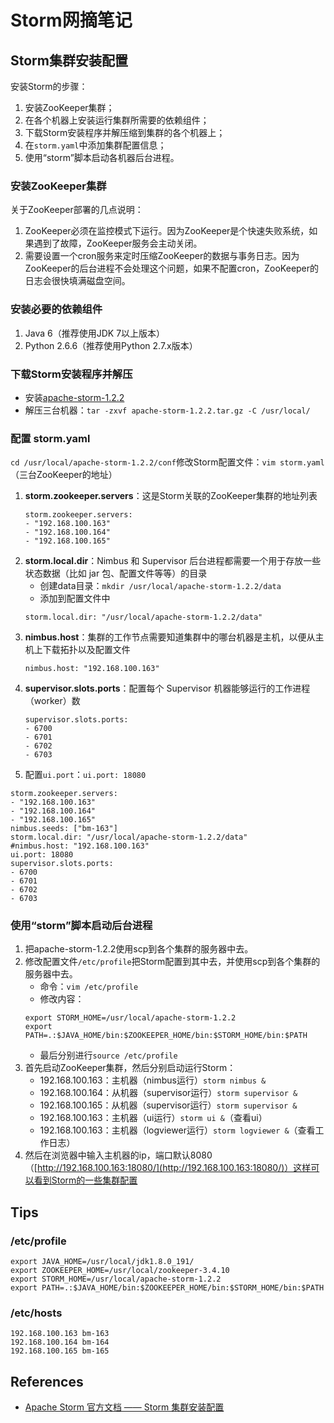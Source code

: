 # Storm网摘笔记

## Storm集群安装配置
安装Storm的步骤：
1. 安装ZooKeeper集群；
1. 在各个机器上安装运行集群所需要的依赖组件；
1. 下载Storm安装程序并解压缩到集群的各个机器上；
1. 在`storm.yaml`中添加集群配置信息；
1. 使用“storm”脚本启动各机器后台进程。

### 安装ZooKeeper集群
关于ZooKeeper部署的几点说明：
1. ZooKeeper必须在监控模式下运行。因为ZooKeeper是个快速失败系统，如果遇到了故障，ZooKeeper服务会主动关闭。
1. 需要设置一个cron服务来定时压缩ZooKeeper的数据与事务日志。因为ZooKeeper的后台进程不会处理这个问题，如果不配置cron，ZooKeeper的日志会很快填满磁盘空间。

### 安装必要的依赖组件
1. Java 6（推荐使用JDK 7以上版本）
1. Python 2.6.6（推荐使用Python 2.7.x版本）

### 下载Storm安装程序并解压
- 安装[apache-storm-1.2.2](http://storm.apache.org/downloads.html)
- 解压三台机器：`tar -zxvf apache-storm-1.2.2.tar.gz -C /usr/local/`

### 配置 storm.yaml
`cd /usr/local/apache-storm-1.2.2/conf`修改Storm配置文件：`vim storm.yaml`（三台ZooKeeper的地址）
1. **storm.zookeeper.servers**：这是Storm关联的ZooKeeper集群的地址列表
	```
	storm.zookeeper.servers:
	- "192.168.100.163"
	- "192.168.100.164"
	- "192.168.100.165"
	```
1. **storm.local.dir**：Nimbus 和 Supervisor 后台进程都需要一个用于存放一些状态数据（比如 jar 包、配置文件等等）的目录
    - 创建data目录：`mkdir /usr/local/apache-storm-1.2.2/data`
    - 添加到配置文件中
	```
	storm.local.dir: "/usr/local/apache-storm-1.2.2/data"
	```
1. **nimbus.host**：集群的工作节点需要知道集群中的哪台机器是主机，以便从主机上下载拓扑以及配置文件
	```
	nimbus.host: "192.168.100.163"
	```
1. **supervisor.slots.ports**：配置每个 Supervisor 机器能够运行的工作进程（worker）数
	```
	supervisor.slots.ports:
	- 6700
	- 6701
	- 6702
	- 6703
	```
1. 配置`ui.port`：`ui.port: 18080`

```
storm.zookeeper.servers:
- "192.168.100.163"
- "192.168.100.164"
- "192.168.100.165"
nimbus.seeds: ["bm-163"]
storm.local.dir: "/usr/local/apache-storm-1.2.2/data"
#nimbus.host: "192.168.100.163"
ui.port: 18080
supervisor.slots.ports:
- 6700
- 6701
- 6702
- 6703
```

### 使用“storm”脚本启动后台进程
1. 把apache-storm-1.2.2使用scp到各个集群的服务器中去。	
1. 修改配置文件`/etc/profile`把Storm配置到其中去，并使用scp到各个集群的服务器中去。
    - 命令：`vim /etc/profile`
    - 修改内容：
    ```
    export STORM_HOME=/usr/local/apache-storm-1.2.2
    export PATH=.:$JAVA_HOME/bin:$ZOOKEEPER_HOME/bin:$STORM_HOME/bin:$PATH
    ```
    - 最后分别进行`source /etc/profile`
1. 首先启动ZooKeeper集群，然后分别启动运行Storm：
    - 192.168.100.163：主机器（nimbus运行）`storm nimbus &`
    - 192.168.100.164：从机器（supervisor运行）`storm supervisor &`
    - 192.168.100.165：从机器（supervisor运行）`storm supervisor &`
    - 192.168.100.163：主机器（ui运行）`storm ui &`（查看ui）
    - 192.168.100.163：主机器（logviewer运行）`storm logviewer &`（查看工作日志）
1. 然后在浏览器中输入主机器的ip，端口默认8080（[http://192.168.100.163:18080/](http://192.168.100.163:18080/)）这样可以看到Storm的一些集群配置

## Tips
### /etc/profile
```
export JAVA_HOME=/usr/local/jdk1.8.0_191/
export ZOOKEEPER_HOME=/usr/local/zookeeper-3.4.10
export STORM_HOME=/usr/local/apache-storm-1.2.2
export PATH=.:$JAVA_HOME/bin:$ZOOKEEPER_HOME/bin:$STORM_HOME/bin:$PATH
```

### /etc/hosts
```
192.168.100.163 bm-163
192.168.100.164 bm-164
192.168.100.165 bm-165
```

## References
- [Apache Storm 官方文档 —— Storm 集群安装配置](http://ifeve.com/storm-setting-up-a-storm-cluster/)
